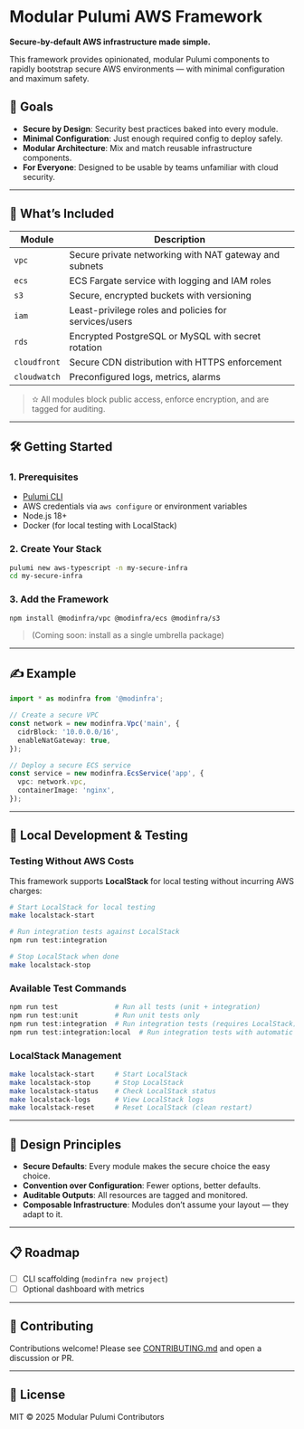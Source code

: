 # Modular Pulumi AWS Framework

**Secure-by-default AWS infrastructure made simple.**

This framework provides opinionated, modular Pulumi components to rapidly bootstrap secure AWS environments — with minimal configuration and maximum safety.

## 🚀 Goals

- **Secure by Design**: Security best practices baked into every module.
- **Minimal Configuration**: Just enough required config to deploy safely.
- **Modular Architecture**: Mix and match reusable infrastructure components.
- **For Everyone**: Designed to be usable by teams unfamiliar with cloud security.

---

## 🧱 What’s Included

| Module       | Description                                            |
| ------------ | ------------------------------------------------------ |
| `vpc`        | Secure private networking with NAT gateway and subnets |
| `ecs`        | ECS Fargate service with logging and IAM roles         |
| `s3`         | Secure, encrypted buckets with versioning              |
| `iam`        | Least-privilege roles and policies for services/users  |
| `rds`        | Encrypted PostgreSQL or MySQL with secret rotation     |
| `cloudfront` | Secure CDN distribution with HTTPS enforcement         |
| `cloudwatch` | Preconfigured logs, metrics, alarms                    |

> ✫️ All modules block public access, enforce encryption, and are tagged for auditing.

---

## 🛠️ Getting Started

### 1. Prerequisites

- [Pulumi CLI](https://www.pulumi.com/docs/get-started/install/)
- AWS credentials via `aws configure` or environment variables
- Node.js 18+
- Docker (for local testing with LocalStack)

### 2. Create Your Stack

```bash
pulumi new aws-typescript -n my-secure-infra
cd my-secure-infra
```

### 3. Add the Framework

```bash
npm install @modinfra/vpc @modinfra/ecs @modinfra/s3
```

> (Coming soon: install as a single umbrella package)

---

## ✍️ Example

```ts
import * as modinfra from '@modinfra';

// Create a secure VPC
const network = new modinfra.Vpc('main', {
  cidrBlock: '10.0.0.0/16',
  enableNatGateway: true,
});

// Deploy a secure ECS service
const service = new modinfra.EcsService('app', {
  vpc: network.vpc,
  containerImage: 'nginx',
});
```

---

## 🧪 Local Development & Testing

### Testing Without AWS Costs

This framework supports **LocalStack** for local testing without incurring AWS charges:

```bash
# Start LocalStack for local testing
make localstack-start

# Run integration tests against LocalStack
npm run test:integration

# Stop LocalStack when done
make localstack-stop
```

### Available Test Commands

```bash
npm run test              # Run all tests (unit + integration)
npm run test:unit         # Run unit tests only
npm run test:integration  # Run integration tests (requires LocalStack)
npm run test:integration:local  # Run integration tests with automatic LocalStack startup
```

### LocalStack Management

```bash
make localstack-start     # Start LocalStack
make localstack-stop      # Stop LocalStack
make localstack-status    # Check LocalStack status
make localstack-logs      # View LocalStack logs
make localstack-reset     # Reset LocalStack (clean restart)
```

---

## 📀 Design Principles

- **Secure Defaults**: Every module makes the secure choice the easy choice.
- **Convention over Configuration**: Fewer options, better defaults.
- **Auditable Outputs**: All resources are tagged and monitored.
- **Composable Infrastructure**: Modules don’t assume your layout — they adapt to it.

---

## 📋 Roadmap

- [ ] CLI scaffolding (`modinfra new project`)
- [ ] Optional dashboard with metrics

---

## 🧠 Contributing

Contributions welcome! Please see [CONTRIBUTING.md](./CONTRIBUTING.md) and open a discussion or PR.

---

## 📄 License

MIT © 2025 Modular Pulumi Contributors
